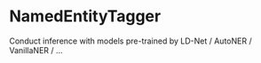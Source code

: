 # NamedEntityTagger
Conduct inference with models pre-trained by LD-Net / AutoNER / VanillaNER / ...
